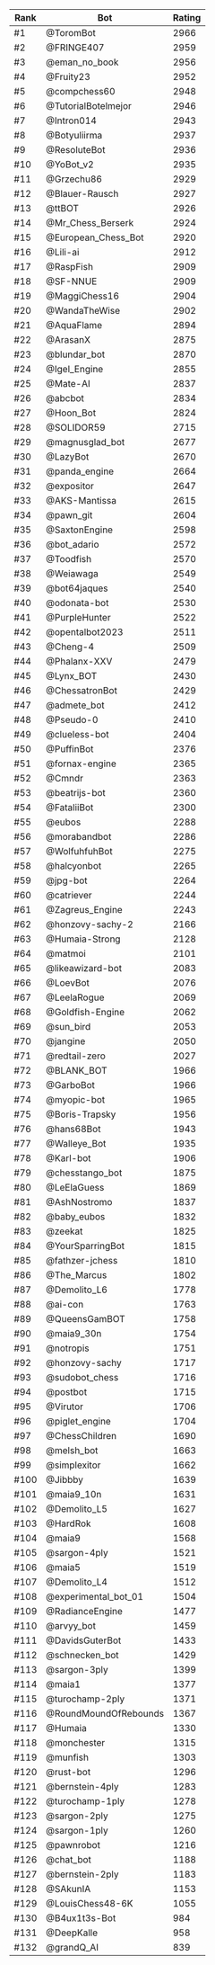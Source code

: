 Rank|Bot|Rating
---|---|---
#1|@ToromBot|2966
#2|@FRINGE407|2959
#3|@eman_no_book|2956
#4|@Fruity23|2952
#5|@compchess60|2948
#6|@TutorialBotelmejor|2946
#7|@Intron014|2943
#8|@Botyuliirma|2937
#9|@ResoluteBot|2936
#10|@YoBot_v2|2935
#11|@Grzechu86|2929
#12|@Blauer-Rausch|2927
#13|@ttBOT|2926
#14|@Mr_Chess_Berserk|2924
#15|@European_Chess_Bot|2920
#16|@Lili-ai|2912
#17|@RaspFish|2909
#18|@SF-NNUE|2909
#19|@MaggiChess16|2904
#20|@WandaTheWise|2902
#21|@AquaFlame|2894
#22|@ArasanX|2875
#23|@blundar_bot|2870
#24|@Igel_Engine|2855
#25|@Mate-AI|2837
#26|@abcbot|2834
#27|@Hoon_Bot|2824
#28|@SOLIDOR59|2715
#29|@magnusglad_bot|2677
#30|@LazyBot|2670
#31|@panda_engine|2664
#32|@expositor|2647
#33|@AKS-Mantissa|2615
#34|@pawn_git|2604
#35|@SaxtonEngine|2598
#36|@bot_adario|2572
#37|@Toodfish|2570
#38|@Weiawaga|2549
#39|@bot64jaques|2540
#40|@odonata-bot|2530
#41|@PurpleHunter|2522
#42|@opentalbot2023|2511
#43|@Cheng-4|2509
#44|@Phalanx-XXV|2479
#45|@Lynx_BOT|2430
#46|@ChessatronBot|2429
#47|@admete_bot|2412
#48|@Pseudo-0|2410
#49|@clueless-bot|2404
#50|@PuffinBot|2376
#51|@fornax-engine|2365
#52|@Cmndr|2363
#53|@beatrijs-bot|2360
#54|@FataliiBot|2300
#55|@eubos|2288
#56|@morabandbot|2286
#57|@WolfuhfuhBot|2275
#58|@halcyonbot|2265
#59|@jpg-bot|2264
#60|@catriever|2244
#61|@Zagreus_Engine|2243
#62|@honzovy-sachy-2|2166
#63|@Humaia-Strong|2128
#64|@matmoi|2101
#65|@likeawizard-bot|2083
#66|@LoevBot|2076
#67|@LeelaRogue|2069
#68|@Goldfish-Engine|2062
#69|@sun_bird|2053
#70|@jangine|2050
#71|@redtail-zero|2027
#72|@BLANK_BOT|1966
#73|@GarboBot|1966
#74|@myopic-bot|1965
#75|@Boris-Trapsky|1956
#76|@hans68Bot|1943
#77|@Walleye_Bot|1935
#78|@Karl-bot|1906
#79|@chesstango_bot|1875
#80|@LeElaGuess|1869
#81|@AshNostromo|1837
#82|@baby_eubos|1832
#83|@zeekat|1825
#84|@YourSparringBot|1815
#85|@fathzer-jchess|1810
#86|@The_Marcus|1802
#87|@Demolito_L6|1778
#88|@ai-con|1763
#89|@QueensGamBOT|1758
#90|@maia9_30n|1754
#91|@notropis|1751
#92|@honzovy-sachy|1717
#93|@sudobot_chess|1716
#94|@postbot|1715
#95|@Virutor|1706
#96|@piglet_engine|1704
#97|@ChessChildren|1690
#98|@melsh_bot|1663
#99|@simplexitor|1662
#100|@Jibbby|1639
#101|@maia9_10n|1631
#102|@Demolito_L5|1627
#103|@HardRok|1608
#104|@maia9|1568
#105|@sargon-4ply|1521
#106|@maia5|1519
#107|@Demolito_L4|1512
#108|@experimental_bot_01|1504
#109|@RadianceEngine|1477
#110|@arvyy_bot|1459
#111|@DavidsGuterBot|1433
#112|@schnecken_bot|1429
#113|@sargon-3ply|1399
#114|@maia1|1377
#115|@turochamp-2ply|1371
#116|@RoundMoundOfRebounds|1367
#117|@Humaia|1330
#118|@monchester|1315
#119|@munfish|1303
#120|@rust-bot|1296
#121|@bernstein-4ply|1283
#122|@turochamp-1ply|1278
#123|@sargon-2ply|1275
#124|@sargon-1ply|1260
#125|@pawnrobot|1216
#126|@chat_bot|1188
#127|@bernstein-2ply|1183
#128|@SAkunIA|1153
#129|@LouisChess48-6K|1055
#130|@B4ux1t3s-Bot|984
#131|@DeepKalle|958
#132|@grandQ_AI|839
